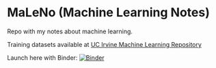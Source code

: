 # MaLeNo (Machine Learning Notes)

Repo with my notes about machine learning.

Training datasets available at [UC Irvine Machine Learning Repository](http://mlr.cs.umass.edu/ml/)

Launch here with Binder: [![Binder](https://mybinder.org/badge_logo.svg)](https://mybinder.org/v2/gh/angelblasco/maleno/master)

